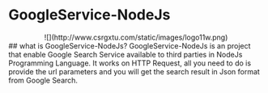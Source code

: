 # GoogleService-NodeJs
<center>![](http://www.csrgxtu.com/static/images/logo11w.png)</center>
## what is GoogleService-NodeJs?
GoogleService-NodeJs is an project that enable Google Search Service available to third parties in NodeJs Programming Language.
It works on HTTP Request, all you need to do is provide the url parameters and you will get the search result in Json format from Google Search.